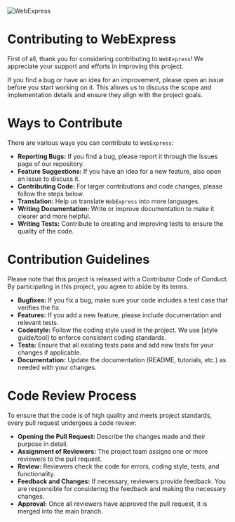 ![WebExpress](https://raw.githubusercontent.com/ReneSchwarzer/WebExpress.Doc/main/assets/banner.png)

# Contributing to WebExpress
First of all, thank you for considering contributing to `WebExpress`! We appreciate your support and efforts in improving this project.

If you find a bug or have an idea for an improvement, please open an issue before you start working on it. This allows us to discuss the scope and implementation details and ensure they align with the project goals.

# Ways to Contribute
There are various ways you can contribute to `WebExpress`:

- **Reporting Bugs:** If you find a bug, please report it through the Issues page of our repository.
- **Feature Suggestions:** If you have an idea for a new feature, also open an issue to discuss it.
- **Contributing Code:** For larger contributions and code changes, please follow the steps below.
- **Translation:** Help us translate `WebExpress` into more languages.
- **Writing Documentation:** Write or improve documentation to make it clearer and more helpful.
- **Writing Tests:** Contribute to creating and improving tests to ensure the quality of the code.

# Contribution Guidelines
Please note that this project is released with a Contributor Code of Conduct. By participating in this project, you agree to abide by its terms.

- **Bugfixes:** If you fix a bug, make sure your code includes a test case that verifies the fix.
- **Features:** If you add a new feature, please include documentation and relevant tests.
- **Codestyle:** Follow the coding style used in the project. We use [style guide/tool] to enforce consistent coding standards.
- **Tests:** Ensure that all existing tests pass and add new tests for your changes if applicable.
- **Documentation:** Update the documentation (README, tutorials, etc.) as needed with your changes.

# Code Review Process
To ensure that the code is of high quality and meets project standards, every pull request undergoes a code review:

- **Opening the Pull Request:** Describe the changes made and their purpose in detail.
- **Assignment of Reviewers:** The project team assigns one or more reviewers to the pull request.
- **Review:** Reviewers check the code for errors, coding style, tests, and functionality.
- **Feedback and Changes:** If necessary, reviewers provide feedback. You are responsible for considering the feedback and making the necessary changes.
- **Approval:** Once all reviewers have approved the pull request, it is merged into the main branch.